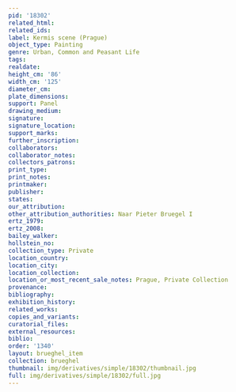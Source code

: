 ```yaml
---
pid: '18302'
related_html: 
related_ids: 
label: Kermis scene (Prague)
object_type: Painting
genre: Urban, Common and Peasant Life
tags: 
realdate: 
height_cm: '86'
width_cm: '125'
diameter_cm: 
plate_dimensions: 
support: Panel
drawing_medium: 
signature: 
signature_location: 
support_marks: 
further_inscription: 
collaborators: 
collaborator_notes: 
collectors_patrons: 
print_type: 
print_notes: 
printmaker: 
publisher: 
states: 
our_attribution: 
other_attribution_authorities: Naar Pieter Bruegel I
ertz_1979: 
ertz_2008: 
bailey_walker: 
hollstein_no: 
collection_type: Private
location_country: 
location_city: 
location_collection: 
location_or_most_recent_sale_notes: Prague, Private Collection
provenance: 
bibliography: 
exhibition_history: 
related_works: 
copies_and_variants: 
curatorial_files: 
external_resources: 
biblio: 
order: '1340'
layout: brueghel_item
collection: brueghel
thumbnail: img/derivatives/simple/18302/thumbnail.jpg
full: img/derivatives/simple/18302/full.jpg
---
```


